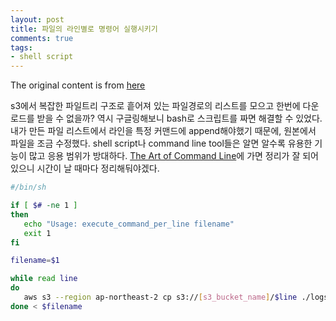 ```yaml
---
layout: post
title: 파일의 라인별로 명령어 실행시키기
comments: true
tags:
- shell script
---
```


The original content is from [here](https://linuxprograms.wordpress.com/2010/12/14/shell-script-execute-command-every-line-file/)

s3에서 복잡한 파일트리 구조로 흩어져 있는 파일경로의 리스트를 모으고 한번에 다운로드를 받을 수 없을까? 역시 구글링해보니 bash로 스크립트를 짜면 해결할 수 있었다.
내가 만든 파일 리스트에서 라인을 특정 커맨드에 append해야했기 때문에, 원본에서 파일을 조금 수정했다. shell script나 command line tool들은 알면 알수록 유용한 기능이 많고 응용 범위가 방대하다. [The Art of Command Line](https://github.com/jlevy/the-art-of-command-line)에 가면 정리가 잘 되어 있으니 시간이 날 때마다 정리해둬야겠다.

```bash
#/bin/sh

if [ $# -ne 1 ]
then
   echo "Usage: execute_command_per_line filename"
   exit 1
fi

filename=$1

while read line
do
   aws s3 --region ap-northeast-2 cp s3://[s3_bucket_name]/$line ./logs
done < $filename
```
